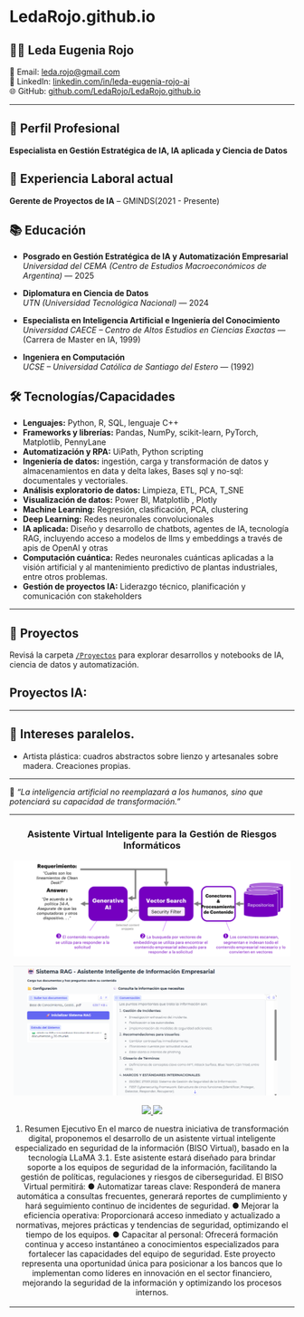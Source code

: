 # LedaRojo.github.io

## 👩‍💻 Leda Eugenia Rojo

📧 Email: [leda.rojo@gmail.com](mailto:leda.rojo@gmail.com)  
🔗 LinkedIn: [linkedin.com/in/leda-eugenia-rojo-ai](https://www.linkedin.com/in/leda-eugenia-rojo-ai-1b51992/)  
🌐 GitHub: [github.com/LedaRojo/LedaRojo.github.io](https://github.com/LedaRojo/LedaRojo.github.io)

---
## 🎯 Perfil Profesional
**Especialista en Gestión Estratégica de IA, IA aplicada y Ciencia de Datos**


## 💼 Experiencia Laboral actual
**Gerente de Proyectos de IA** – GMINDS(2021 - Presente)  


## 📚 Educación

- **Posgrado en Gestión Estratégica de IA y Automatización Empresarial**  
  *Universidad del CEMA (Centro de Estudios Macroeconómicos de Argentina)* — 2025

- **Diplomatura en Ciencia de Datos**  
  *UTN (Universidad Tecnológica Nacional)* — 2024

- **Especialista en Inteligencia Artificial e Ingeniería del Conocimiento**  
  *Universidad CAECE – Centro de Altos Estudios en Ciencias Exactas* — (Carrera de Master en IA, 1999)

- **Ingeniera en Computación**  
  *UCSE – Universidad Católica de Santiago del Estero* — (1992)


## 🛠️ Tecnologías/Capacidades

- **Lenguajes:** Python, R, SQL, lenguaje C++
- **Frameworks y librerías:** Pandas, NumPy, scikit-learn, PyTorch, Matplotlib, PennyLane
- **Automatización y RPA:** UiPath, Python scripting
- **Ingeniería de datos:** ingestión, carga y transformación de datos y almacenamientos en data y delta lakes, Bases sql y no-sql: documentales y vectoriales.
- **Análisis exploratorio de datos:** Limpieza, ETL, PCA, T_SNE  
- **Visualización de datos:** Power BI, Matplotlib , Plotly
- **Machine Learning:** Regresión, clasificación, PCA, clustering  
- **Deep Learning:** Redes neuronales convolucionales  
- **IA aplicada:** Diseño y desarrollo de chatbots, agentes de IA, tecnología RAG, incluyendo acceso a modelos de llms y embeddings a través de apis de OpenAI y otras
- **Computación cuántica:** Redes neuronales cuánticas aplicadas a la visión artificial y al mantenimiento predictivo de plantas industriales, entre otros problemas.
- **Gestión de proyectos IA:** Liderazgo técnico, planificación y comunicación con stakeholders  


---
## 📂 Proyectos

Revisá la carpeta [`/Proyectos`](./Proyectos) para explorar desarrollos y notebooks de IA, ciencia de datos y automatización.
## Proyectos IA:
<table>
<tr>
<td width="50%">
<h3 align="center">Asistente Virtual Inteligente para la Gestión de Riesgos Informáticos</h3>
<div align="center">
<a href="https://github.com/LedaRojo/LedaRojo.github.io" target="_blank"><img src="RagArq.png"></a>

<a href="https://github.com/LedaRojo/LedaRojo.github.io" target="_blank"><img src="IU.png"></a>

<a href="https://github.com/LedaRojo/LedaRojo.github.io"  target="_blank">
<img src="https://img.shields.io/badge/C%C3%93DIGO-80ffaa?style=for-the-badge&logo=github&logoColor=black">
</a>
<a href="https://youtu.be/vQzuX4yM64g?si=9xYwerc6Skljs0Zw)" target="_blank">
<img src="https://img.shields.io/badge/-Youtube-green?style=for-the-badge&color=3fFD7f">
</a>
</p>
<p>1.	Resumen Ejecutivo
En el marco de nuestra iniciativa de transformación digital, proponemos el desarrollo de un asistente virtual inteligente especializado en seguridad de la información (BISO Virtual), basado en la tecnología LLaMA 3.1. Este asistente estará diseñado para brindar soporte a los equipos de seguridad de la información, facilitando la gestión de políticas, regulaciones y riesgos de ciberseguridad.
El BISO Virtual permitirá:
●	Automatizar tareas clave: Responderá de manera automática a consultas frecuentes, generará reportes de cumplimiento y hará seguimiento continuo de incidentes de seguridad.
●	Mejorar la eficiencia operativa: Proporcionará acceso inmediato y actualizado a normativas, mejores prácticas y tendencias de seguridad, optimizando el tiempo de los equipos.
●	Capacitar al personal: Ofrecerá formación continua y acceso instantáneo a conocimientos especializados para fortalecer las capacidades del equipo de seguridad.
Este proyecto representa una oportunidad única para posicionar a los bancos que lo implementan como líderes en innovación en el sector financiero, mejorando la seguridad de la información y optimizando los procesos internos.
</p>

</div>
                                                                                      
</td>


---

## 🧠 Intereses paralelos.
- Artista plástica: cuadros abstractos sobre lienzo y artesanales sobre madera. Creaciones propias.

  
---



🧠 *“La inteligencia artificial no reemplazará a los humanos, sino que potenciará su capacidad de transformación.”*
